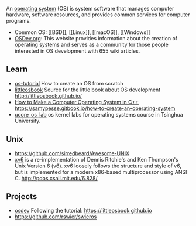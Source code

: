 An [operating system](https://en.wikipedia.org/wiki/Operating_system) (OS) is system software that manages computer hardware, software resources, and provides common services for computer programs.


- Common OS: [[BSD]], [[Linux]], [[macOS]], [[Windows]]
- [OSDev.org](https://wiki.osdev.org/Main_Page): This website provides information about the creation of operating systems and serves as a community for those people interested in OS development with 655 wiki articles.



## Learn
- [os-tutorial](https://github.com/cfenollosa/os-tutorial) How to create an OS from scratch
- [littleosbook](https://github.com/littleosbook/littleosbook/) Source for the little book about OS development http://littleosbook.github.io/
- [How to Make a Computer Operating System in C++](https://github.com/SamyPesse/How-to-Make-a-Computer-Operating-System) https://samypesse.gitbook.io/how-to-create-an-operating-system
- [ucore_os_lab](https://github.com/chyyuu/ucore_os_lab) os kernel labs for operating systems course in Tsinghua University.



## Unix
- https://github.com/sirredbeard/Awesome-UNIX
- [xv6](https://github.com/mit-pdos/xv6-public) is a re-implementation of Dennis Ritchie's and Ken Thompson's Unix Version 6 (v6).  xv6 loosely follows the structure and style of v6, but is implemented for a modern x86-based multiprocessor using ANSI C. http://pdos.csail.mit.edu/6.828/



## Projects
- [osdev](https://github.com/cstack/osdev) Following the tutorial: https://littleosbook.github.io
- https://github.com/rswier/swieros
